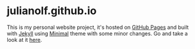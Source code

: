# julianolf.github.io

This is my personal website project, it's hosted on [GitHub Pages](https://pages.github.com) and built with [Jekyll](https://jekyllrb.com) using [Minimal](https://github.com/pages-themes/minimal) theme with some minor changes. Go and take a look at it [here](http://julianofernandes.com.br).
